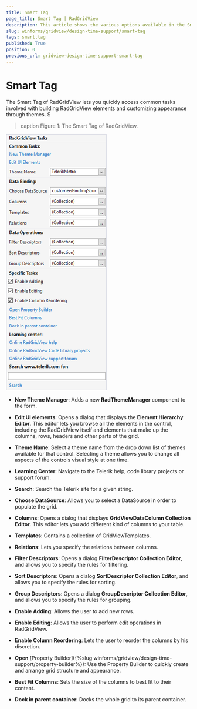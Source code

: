 ```yaml
---
title: Smart Tag
page_title: Smart Tag | RadGridView
description: This article shows the various options available in the Smart Tag of RadGridView.
slug: winforms/gridview/design-time-support/smart-tag
tags: smart,tag
published: True
position: 0
previous_url: gridview-design-time-support-smart-tag
---
```


# Smart Tag

The Smart Tag of RadGridView lets you quickly access common tasks involved with building RadGridView elements and customizing appearance through themes.
S
>caption Figure 1: The Smart Tag of RadGridView.

![gridview-design-time-support-smart-tag 001](images/gridview-design-time-support-smart-tag001.png)

* __New Theme Manager__: Adds a new __RadThemeManager__ component to the form.

* __Edit UI elements__: Opens a dialog that displays the __Element Hierarchy Editor__. This editor lets you browse all the elements in the control, including the RadGridView itself and elements that make up the columns, rows, headers and other parts of the grid. 

* __Theme Name__: Select a theme name from the drop down list of themes available for that control. Selecting a theme allows you to change all aspects of the controls visual style at one time. 

* __Learning Center__: Navigate to the Telerik help, code library projects or support forum.

* __Search__: Search the Telerik site for a given string. 

* __Choose DataSource__: Allows you to select a DataSource in order to populate the grid.

* __Columns__: Opens a dialog that displays __GridViewDataColumn Collection Editor__. This editor lets you add different kind of columns to your table.

* __Templates__: Contains a collection of GridViewTemplates.

* __Relations__: Lets you specify the relations between columns. 

* __Filter Descriptors__: Opens a dialog __FilterDescriptor Collection Editor__, and allows you to specify the rules for filtering.

* __Sort Descriptors__: Opens a dialog __SortDescriptor Collection Editor__, and allows you to specify the rules for sorting.

* __Group Descriptors__: Opens a dialog __GroupDescriptor Collection Editor__, and allows you to specify the rules for grouping.

* __Enable Adding__: Allows the user to add new rows.

* __Enable Editing__: Allows the user to perform edit operations in RadGridView.

* __Enable Column Reordering__: Lets the user to reorder the columns by his discretion.

* __Open__ [Property Builder]({%slug winforms/gridview/design-time-support/property-builder%}): Use the Property Builder to quickly create and arrange grid structure and appearance.

* __Best Fit Columns__: Sets the size of the columns to best fit to their content.

* __Dock in parent container__: Docks the whole grid to its parent container.
